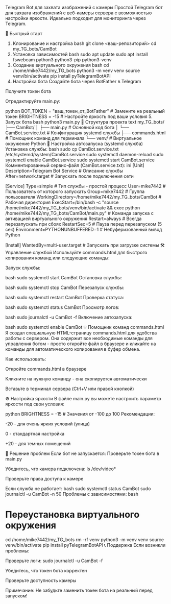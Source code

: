 Telegram Bot для захвата изображений с камеры
Простой Telegram бот для захвата изображений с веб-камеры сервера с возможностью настройки яркости. Идеально подходит для мониторинга через Telegram.
 
🚀 Быстрый старт
1. Клонирование и настройка
bash
git clone <ваш-репозиторий>
cd my_TG_bots/CamBot
2. Установка зависимостей
bash 
sudo apt update
sudo apt install fswebcam python3 python3-pip python3-venv
3. Создание виртуального окружения
bash
cd /home/mike7442/my_TG_bots
python3 -m venv venv
source venv/bin/activate
pip install pyTelegramBotAPI
4. Настройка бота
Создайте бота через BotFather в Telegram

Получите токен бота

Отредактируйте main.py:

python
BOT_TOKEN = "ваш_токен_от_BotFather"  # Замените на реальный токен
BRIGHTNESS = -15  # Настройте яркость под ваши условия
5. Запуск бота
bash
python3 main.py
📁 Структура проекта
text
my_TG_bots/
├── CamBot/
│   ├── main.py              # Основной код бота
│   └── CamBot.service.txt   # Конфигурация systemd службы
├── commands.html            # Помощник команд для терминала
└── venv/                    # Виртуальное окружение Python
🔧 Настройка автозапуска (systemd служба)
Установка службы:
bash
sudo cp CamBot.service.txt /etc/systemd/system/CamBot.service
sudo systemctl daemon-reload
sudo systemctl enable CamBot.service
sudo systemctl start CamBot.service
Комментированный сервис-файл (CamBot.service.txt):
ini
[Unit]
Description=Telegram Bot Service  # Описание службы
After=network.target              # Запускать после подключения сети

[Service]
Type=simple                       # Тип службы - простой процесс
User=mike7442                     # Пользователь от которого запускать
Group=mike7442                    # Группа пользователя
WorkingDirectory=/home/mike7442/my_TG_bots/CamBot  # Рабочая директория
ExecStart=/bin/bash -c "source /home/mike7442/my_TG_bots/venv/bin/activate && exec python /home/mike7442/my_TG_bots/CamBot/main.py"  # Команда запуска с активацией виртуального окружения
Restart=always                    # Всегда перезапускать при сбоях
RestartSec=5                      # Пауза перед перезапуском (5 сек)
Environment=PYTHONUNBUFFERED=1    # Небуферизованный вывод Python

[Install]
WantedBy=multi-user.target        # Запускать при загрузке системы
🛠 Управление службой
Используйте commands.html для быстрого копирования команд или следующие команды:

Запуск службы:

bash
sudo systemctl start CamBot
Остановка службы:

bash
sudo systemctl stop CamBot
Перезапуск службы:

bash
sudo systemctl restart CamBot
Проверка статуса:

bash
sudo systemctl status CamBot
Просмотр логов:

bash
sudo journalctl -u CamBot -f
Включение автозапуска:

bash
sudo systemctl enable CamBot
💡 Помощник команд commands.html
Я создал специальную HTML-страницу commands.html для удобства работы с сервером. Она содержит все необходимые команды для управления ботом - просто откройте файл в браузере и кликайте на команды для автоматического копирования в буфер обмена.

Как использовать:

Откройте commands.html в браузере

Кликните на нужную команду - она скопируется автоматически

Вставьте в терминал сервера (Ctrl+V или правой кнопкой)

⚙️ Настройка яркости
В файле main.py вы можете настроить параметр яркости под свои условия:

python
BRIGHTNESS = -15  # Значения от -100 до 100
Рекомендации:

-20 - для очень ярких условий (улица)

0 - стандартная настройка

+20 - для темных помещений

🐛 Решение проблем
Если бот не запускается:
Проверьте токен бота в main.py

Убедитесь, что камера подключена: ls /dev/video*

Проверьте права доступа к камере

Если служба не работает:
bash
sudo systemctl status CamBot
sudo journalctl -u CamBot -n 50
Проблемы с зависимостями:
bash
# Переустановка виртуального окружения
cd /home/mike7442/my_TG_bots
rm -rf venv
python3 -m venv venv
source venv/bin/activate
pip install pyTelegramBotAPI
📞 Поддержка
Если возникли проблемы:

Проверьте логи: sudo journalctl -u CamBot -f

Убедитесь, что токен бота корректен

Проверьте доступность камеры

Примечание: Не забудьте заменить токен бота на реальный перед запуском!
